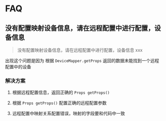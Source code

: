 # FAQ

## 没有配置映射设备信息，请在远程配置中进行配置，设备信息

> 没有配置映射设备信息，请在远程配置中进行配置，设备信息 xxx

出现这个问题是因为 根据 `DeviceMapper.getProps` 返回的数据未能找到一个远程配置中的设备 

### 解决方案

1. 根据远程配置信息，返回正确的 `Props getProps()`
2. 根据 `Props getProps()` 配置正确的远程配置参数


4. 远程配置中映射关系配置错误，映射的字段要和代码中一致
